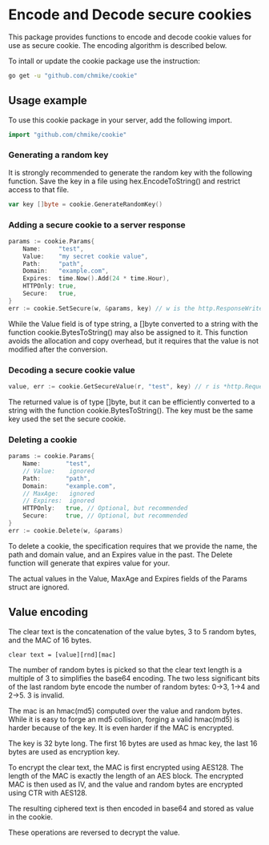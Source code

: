 # Encode and Decode secure cookies

This package provides functions to encode and decode cookie values for use as secure cookie.
The encoding algorithm is described below.

To intall or update the cookie package use the instruction:

``` Bash
go get -u "github.com/chmike/cookie"
```

## Usage example 

To use this cookie package in your server, add the following import.

``` Go
import "github.com/chmike/cookie"
```
### Generating a random key

It is strongly recommended to generate the random key with the following function.
Save the key in a file using hex.EncodeToString() and restrict access to that file.

``` Go
var key []byte = cookie.GenerateRandomKey()
```

### Adding a secure cookie to a server response

``` Go
params := cookie.Params{
    Name:     "test",
    Value:    "my secret cookie value",
    Path:     "path",
    Domain:   "example.com",
    Expires:  time.Now().Add(24 * time.Hour),
    HTTPOnly: true,
    Secure:   true,
}
err := cookie.SetSecure(w, &params, key) // w is the http.ResponseWriter
```

While the Value field is of type string, a []byte converted to a string with
the function cookie.BytesToString() may also be assigned to it. This function 
avoids the allocation and copy overhead, but it requires that the value is not
modified after the conversion.

### Decoding a secure cookie value

``` Go
value, err := cookie.GetSecureValue(r, "test", key) // r is *http.Request
```

The returned value is of type []byte, but it can be efficiently converted
to a string with the function cookie.BytesToString(). The key must be the
same key used the set the secure cookie.

### Deleting a cookie

``` Go
params := cookie.Params{
    Name:       "test",
    // Value:    ignored
    Path:       "path",
    Domain:     "example.com",
    // MaxAge:   ignored
    // Expires:  ignored
    HTTPOnly:   true, // Optional, but recommended
    Secure:     true, // Optional, but recommended
}
err := cookie.Delete(w, &params)
```

To delete a cookie, the specification requires that we provide the name,
the path and domain value, and an Expires value in the past. The
Delete function will generate that expires value for your.

The actual values in the Value, MaxAge and Expires fields of the Params
struct are ignored.    

## Value encoding 

The clear text is the concatenation of the value bytes, 3 to 5 random bytes,
and the MAC of 16 bytes. 

    clear text = [value][rnd][mac]

The number of random bytes is picked so that the clear text length is a
multiple of 3 to simplifies the base64 encoding. The two less significant
bits of the last random byte encode the number of random bytes: 0->3, 
1->4 and 2->5. 3 is invalid. 

The mac is an hmac(md5) computed over the value and random bytes. While 
it is easy to forge an md5 collision, forging a valid hmac(md5) is harder 
because of the key. It is even harder if the MAC is encrypted. 

The key is 32 byte long. The first 16 bytes are used as hmac key, the last
16 bytes are used as encryption key.  

To encrypt the clear text, the MAC is first encrypted using AES128. The 
length of the MAC is exactly the length of an AES block. The encrypted 
MAC is then used as IV, and the value and random bytes are encrypted using
CTR with AES128.

The resulting ciphered text is then encoded in base64 and stored as value in
the cookie. 

These operations are reversed to decrypt the value.
